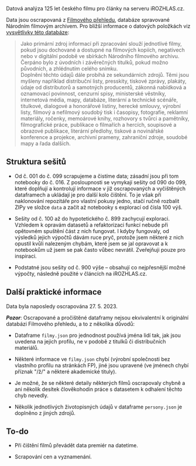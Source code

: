 Datová analýza 125 let českého filmu pro články na serveru iROZHLAS.cz. 

Data jsou oscrapovaná z [Filmového přehledu](https://filmovyprehled.cz/), databáze spravované Národním filmovým archivem. Pro bližší informace o datových položkách viz [vysvětlivky této databáze](https://www.filmovyprehled.cz/cs/clanek/vysvetlivky-a-zkratky):

> Jako primární zdroj informací při zpracování slouží jednotlivé filmy, pokud jsou dochované a dostupné na filmových kopiích, negativech nebo v digitální podobě ve sbírkách Národního filmového archivu. Čerpáno bylo z úvodních i závěrečných titulků, pokud možno původních, a zhlédnutím celého snímku.  
Doplnění těchto údajů dále probíhá ze sekundárních zdrojů. Těmi jsou myšleny například distribuční listy, presskity, tiskové zprávy, plakáty, údaje od distributorů a samotných producentů, zákonná nabídková a oznamovací povinnost, cenzurní spisy, ministerské věstníky, internetová média, mapy, databáze, literární a technické scénáře, titulkové, dialogové a honorářové listiny, herecké smlouvy, výrobní listy, filmový a nefilmový soudobý tisk i časopisy, fotografie, reklamní materiály, ročenky, memoárové knihy, rozhovory s tvůrci a pamětníky, filmografické práce, publikace o filmařích a hercích, soupisové a obrazové publikace, literární předlohy, tiskové a novinářské konference a projekce, archivní prameny, zahraniční zdroje, soudobé mapy a řada dalších.

## Struktura sešitů

- Od č. 001 do č. 099 scrapujeme a čistíme data; zásadní jsou při tom notebooky do č. 016. Z posloupnosti se vymykají sešity od 090 do 099, které doplňují a kontrolují informace v již oscrapovaných a vyčištěných dataframech a ukládají je pro další kolo čištění. To je však při naklonování repozitáře pro vlastní pokusy jedno, stačí ručně rozbalit ZIPy ve složce `data` a začít až notebooky s explorací od čísla 100 výš.

- Sešity od č. 100 až do hypotetického č. 899 zachycují exploraci. Vzhledem k opravám datasetů a refaktorizaci funkcí nebude při opětovném spuštění část z nich fungovat. I kdyby fungovaly, od výsledků jejich výpočtů dávám ruce pryč, protože jsem některé z nich opustil kvůli nalezeným chybám, které jsem se jal opravovat a k notebookům už jsem se pak často vůbec nevrátil. Zveřejňuji pouze pro inspiraci.

- Podstatné jsou sešity od č. 900 výše – obsahují co nejpřesnější možné výpočty, následně použité v článcích na iROZHLAS.cz.

## Další praktické informace

Data byla naposledy oscrapována 27. 5. 2023.

***Pozor***: Oscrapované a pročištěné dataframy nejsou ekvivalentní k originální databázi Filmového přehledu, a to z několika důvodů:

- Dataframe `filmy.json` pro jednodnost používá jména lidí tak, jak jsou uvedena na jejich profilu, ne v podobě z titulků či distribučních materiálů.

- Některé informace ve `filmy.json` chybí (výrobní společnosti bez vlastního profilu na stránkách FP), jiné jsou upravené (ve jménech chybí příznak "/ž/" a některé akademické tituly).

- Je možné, že se některé detaily některých filmů oscrapovaly chybně a ani několik desítek člověkohodin práce s datasetem k odhalení těchto chyb nevedly.

- Několik jednotlivých životopisných údajů v dataframe `persony.json` je doplněno z jiných zdrojů.

## To-do

- Při čištění filmů převádět data premiér na datetime.

- Scrapování cen a vyznamenání.
